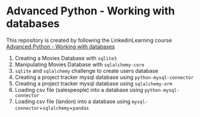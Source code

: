 # Advanced Python - Working with databases

This repository is created by following the LinkedinLearning course [Advanced Python - Working with databases](https://www.linkedin.com/learning/advanced-python-working-with-databases/using-databases-to-level-up-your-python-applications?dApp=8556075&u=2146730)

1. Creating a Movies Database with `sqlite3`
2. Manipulating Movies Database with `sqlalchemy-core`
3. `sqlite` and `sqlalchemy` challenge to create users database
4. Creating a project tracker mysql database using `python-mysql-connector`
5. Creating a project tracker mysql database using `sqlalchemy-orm` 
6. Loading csv file (salespeople) into a database using `python-mysql-connector`
7. Loading csv file (landon) into a database using `mysql-connector`+`sqlalchemy`+`pandas`